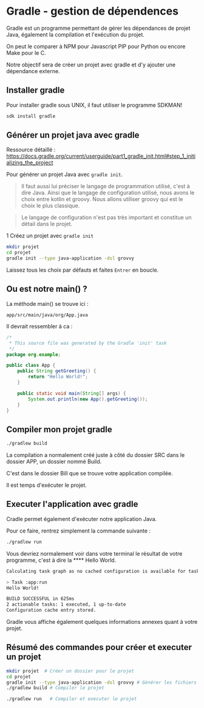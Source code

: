 # Gradle - gestion de dépendences

Gradle est un programme permettant de gérer les dépendances de projet Java, également la compilation et l'exécution du projet.

On peut le comparer à NPM pour Javascript PIP pour Python ou encore Make pour le C.

Notre objectif sera de créer un projet avec gradle et d'y ajouter une dépendance externe. 

## Installer gradle

Pour installer gradle sous UNIX, il faut utiliser le programme SDKMAN!

```bash
sdk install gradle
```

## Générer un projet java avec gradle

Ressource détaillé : https://docs.gradle.org/current/userguide/part1_gradle_init.html#step_1_initializing_the_project

Pour générer un projet Java avec `gradle init`.


>Il faut aussi lui préciser le langage de programmation utilisé, c'est à dire Java. Ainsi que le langage de configuration utilisé, nous avons le choix entre kotlin et groovy. Nous allons utiliser groovy qui est le choix le plus classique. 

>Le langage de configuration n'est pas très important et constitue un détail dans le projet.

1 Créez un projet avec `gradle init`

```bash
mkdir projet
cd projet
gradle init --type java-application -dsl grovvy
``` 

Laissez tous les choix par défauts et faites `Entrer` en boucle.

## Ou est notre main() ?

La méthode main() se trouve ici :
```
app/src/main/java/org/App.java
```

Il devrait ressembler à ca :

```java
/*
 * This source file was generated by the Gradle 'init' task
 */
package org.example;

public class App {
    public String getGreeting() {
        return "Hello World!";
    }

    public static void main(String[] args) {
        System.out.println(new App().getGreeting());
    }
}
```

## Compiler mon projet gradle

```bash
./gradlew build
```

La compilation a normalement créé juste à côté du dossier SRC dans le dossier APP, un dossier nommé Build. 

C'est dans le dossier Bill que se trouve votre application compilée. 

Il est temps d'exécuter le projet.

## Executer l'application avec gradle

Cradle permet également d'exécuter notre application Java. 

Pour ce faire, rentrez simplement la commande suivante :

```bash
./gradlew run
```

Vous devriez normalement voir dans votre terminal le résultat de votre programme, c'est à dire la **** Hello World. 

```bash
Calculating task graph as no cached configuration is available for tasks: run

> Task :app:run
Hello World!

BUILD SUCCESSFUL in 625ms
2 actionable tasks: 1 executed, 1 up-to-date
Configuration cache entry stored.
```

Gradle vous affiche également quelques informations annexes quant à votre projet.

## Résumé des commandes pour créer et executer un projet

```bash
mkdir projet  # Créer un dossier pour le projet
cd projet
gradle init --type java-application -dsl grovvy # Générer les fichiers du projet
./gradlew build # Compiler le projet

./gradlew run   # Compiler et executer le projet
```